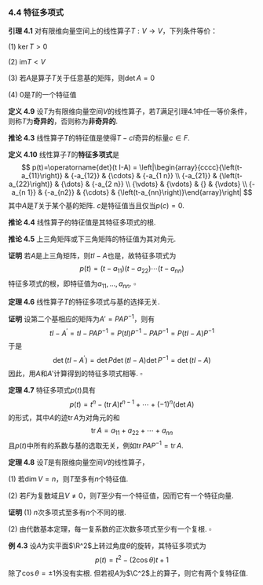

### 4.4 特征多项式

**引理 4.1**	对有限维向量空间上的线性算子$T : V \to V$，下列条件等价：

(1) $\operatorname{ker} T>0$

(2) $\mathrm{im} T<V$

(3) 若$A$是算子$T$关于任意基的矩阵，则$\det A = 0$

(4) $0$是$T$的一个特征值



**定义 4.9**	设$T$为有限维向量空间$V$的线性算子，若$T$满足引理4.1中任一等价条件，则称$T$为**奇异的**，否则称为**非奇异的**.

**推论 4.3**	线性算子$T$的特征值是使得$T - cI$奇异的标量$c \in F$.



**定义 4.10**	线性算子$T$的**特征多项式**是
$$
p(t)=\operatorname{det}(t I-A) = 
\left|\begin{array}{cccc}{\left(t-a_{11}\right)} & {-a_{12}} & {\cdots} & {-a_{1 n}} \\ {-a_{21}} & {\left(t-a_{22}\right)} & {\dots} & {-a_{2 n}} \\ {\vdots} & {\vdots} & {} & {\vdots} \\ {-a_{n 1}} & {-a_{n2}} & {\cdots} & {\left(t-a_{nn}\right)}\end{array}\right|
$$
其中$A$是$T$关于某个基的矩阵. $c$是特征值当且仅当$p(c) = 0$.

**推论 4.4**	线性算子的特征值是其特征多项式的根.

**推论 4.5**	上三角矩阵或下三角矩阵的特征值为其对角元.

**证明**	若$A$是上三角矩阵，则$tI - A$也是，故特征多项式为
$$
p(t)=\left(t-a_{11}\right)\left(t-a_{22}\right) \cdots\left(t-a_{nn}\right)
$$
特征多项式的根，即特征值为$a_{11}, \ldots, a_{nn}$.	$\square$



**定理 4.6**	线性算子$T$的特征多项式与基的选择无关.

**证明**	设第二个基相应的矩阵为$A' = PAP^{-1}$，则有
$$
t I-A^{\prime}=t I-P A P^{-1}=P(t I) P^{-1}-P A P^{-1}=P(t I-A) P^{-1}
$$
于是
$$
\operatorname{det}\left(t I-A^{\prime}\right)=\operatorname{det} P \operatorname{det}(t I-A) \operatorname{det} P^{-1}=\operatorname{det}(t I-A)
$$
因此，用$A$和$A'$计算得到的特征多项式相等.	$\square$



**定理 4.7**	特征多项式$p(t)$具有
$$
p(t) = t^n - (\operatorname{tr} A)t^{n-1} + \cdots + (-1)^n (\det A)
$$
的形式，其中$A$的迹$\operatorname{tr} A$为对角元的和
$$
\operatorname{tr} A=a_{11}+a_{22}+\cdots+a_{nn}
$$
且$p(t)$中所有的系数与基的选取无关，例如$\operatorname{tr} P A P^{-1}=\operatorname{tr} A$.



**定理 4.8**	设$T$是有限维向量空间$V$的线性算子，

(1) 若$\dim V = n$，则$T$至多有$n$个特征值.

(2) 若$F$为复数域且$V \neq 0$，则$T$至少有一个特征值，因而它有一个特征向量.

**证明**	(1) $n$次多项式至多有$n$个不同的根.

(2) 由代数基本定理，每一复系数的正次数多项式至少有一个复根.	$\square$



**例 4.3**	设$A$为实平面$\R^2$上转过角度$\theta$的旋转，其特征多项式为
$$
p(t)=t^{2}-(2 \cos \theta) t+1
$$
除了$\cos \theta = \pm 1$外没有实根. 但若视$A$为$\C^2$上的算子，则它有两个复特征值.



